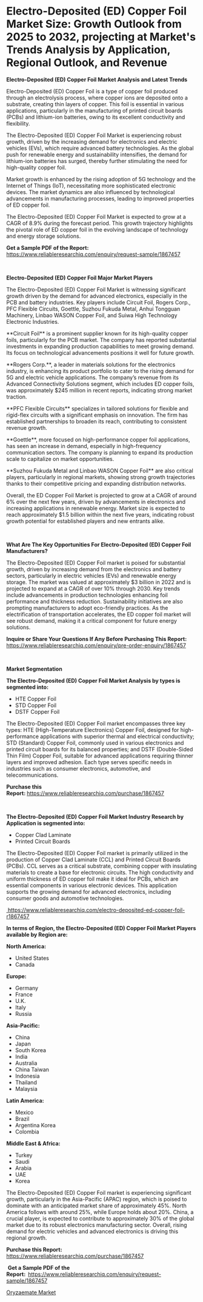 <p><h1>Electro-Deposited (ED) Copper Foil Market Size: Growth Outlook from 2025 to 2032, projecting at Market's Trends Analysis by Application, Regional Outlook, and Revenue</h1></p><p><strong>Electro-Deposited (ED) Copper Foil Market Analysis and Latest Trends</strong></p>
<p><p>Electro-Deposited (ED) Copper Foil is a type of copper foil produced through an electrolysis process, where copper ions are deposited onto a substrate, creating thin layers of copper. This foil is essential in various applications, particularly in the manufacturing of printed circuit boards (PCBs) and lithium-ion batteries, owing to its excellent conductivity and flexibility.</p><p>The Electro-Deposited (ED) Copper Foil Market is experiencing robust growth, driven by the increasing demand for electronics and electric vehicles (EVs), which require advanced battery technologies. As the global push for renewable energy and sustainability intensifies, the demand for lithium-ion batteries has surged, thereby further stimulating the need for high-quality copper foil.</p><p>Market growth is enhanced by the rising adoption of 5G technology and the Internet of Things (IoT), necessitating more sophisticated electronic devices. The market dynamics are also influenced by technological advancements in manufacturing processes, leading to improved properties of ED copper foil.</p><p>The Electro-Deposited (ED) Copper Foil Market is expected to grow at a CAGR of 8.9% during the forecast period. This growth trajectory highlights the pivotal role of ED copper foil in the evolving landscape of technology and energy storage solutions.</p></p>
<p><strong>Get a Sample PDF of the Report:&nbsp;</strong> <a href="https://www.reliableresearchiq.com/enquiry/request-sample/1867457?utm_campaign=3500&utm_medium=2&utm_source=Github&utm_content=ia&utm_term=03042025&utm_id=electro-deposited-ed-copper-foil">https://www.reliableresearchiq.com/enquiry/request-sample/1867457</a></p>
<p>&nbsp;</p>
<p><strong>Electro-Deposited (ED) Copper Foil Major Market Players</strong></p>
<p><p>The Electro-Deposited (ED) Copper Foil Market is witnessing significant growth driven by the demand for advanced electronics, especially in the PCB and battery industries. Key players include Circuit Foil, Rogers Corp., PFC Flexible Circuits, Goettle, Suzhou Fukuda Metal, Anhui Tongguan Machinery, Linbao WASON Copper Foil, and Suiwa High Technology Electronic Industries.</p><p>**Circuit Foil** is a prominent supplier known for its high-quality copper foils, particularly for the PCB market. The company has reported substantial investments in expanding production capabilities to meet growing demand. Its focus on technological advancements positions it well for future growth.</p><p>**Rogers Corp.**, a leader in materials solutions for the electronics industry, is enhancing its product portfolio to cater to the rising demand for 5G and electric vehicle applications. The company’s revenue from its Advanced Connectivity Solutions segment, which includes ED copper foils, was approximately $245 million in recent reports, indicating strong market traction.</p><p>**PFC Flexible Circuits** specializes in tailored solutions for flexible and rigid-flex circuits with a significant emphasis on innovation. The firm has established partnerships to broaden its reach, contributing to consistent revenue growth.</p><p>**Goettle**, more focused on high-performance copper foil applications, has seen an increase in demand, especially in high-frequency communication sectors. The company is planning to expand its production scale to capitalize on market opportunities.</p><p>**Suzhou Fukuda Metal and Linbao WASON Copper Foil** are also critical players, particularly in regional markets, showing strong growth trajectories thanks to their competitive pricing and expanding distribution networks.</p><p>Overall, the ED Copper Foil Market is projected to grow at a CAGR of around 6% over the next few years, driven by advancements in electronics and increasing applications in renewable energy. Market size is expected to reach approximately $1.5 billion within the next five years, indicating robust growth potential for established players and new entrants alike.</p></p>
<p>&nbsp;</p>
<p><strong>What Are The Key Opportunities For Electro-Deposited (ED) Copper Foil Manufacturers?</strong></p>
<p><p>The Electro-Deposited (ED) Copper Foil market is poised for substantial growth, driven by increasing demand from the electronics and battery sectors, particularly in electric vehicles (EVs) and renewable energy storage. The market was valued at approximately $3 billion in 2022 and is projected to expand at a CAGR of over 10% through 2030. Key trends include advancements in production technologies enhancing foil performance and thickness reduction. Sustainability initiatives are also prompting manufacturers to adopt eco-friendly practices. As the electrification of transportation accelerates, the ED copper foil market will see robust demand, making it a critical component for future energy solutions.</p></p>
<p><strong>Inquire or Share Your Questions If Any Before Purchasing This Report:</strong> <a href="https://www.reliableresearchiq.com/enquiry/pre-order-enquiry/1867457?utm_campaign=3500&utm_medium=2&utm_source=Github&utm_content=ia&utm_term=03042025&utm_id=electro-deposited-ed-copper-foil">https://www.reliableresearchiq.com/enquiry/pre-order-enquiry/1867457</a></p>
<p>&nbsp;</p>
<p><strong>Market Segmentation</strong></p>
<p><strong>The Electro-Deposited (ED) Copper Foil Market Analysis by types is segmented into:</strong></p>
<p><ul><li>HTE Copper Foil</li><li>STD Copper Foil</li><li>DSTF Copper Foil</li></ul></p>
<p><p>The Electro-Deposited (ED) Copper Foil market encompasses three key types: HTE (High-Temperature Electronics) Copper Foil, designed for high-performance applications with superior thermal and electrical conductivity; STD (Standard) Copper Foil, commonly used in various electronics and printed circuit boards for its balanced properties; and DSTF (Double-Sided Thin Film) Copper Foil, suitable for advanced applications requiring thinner layers and improved adhesion. Each type serves specific needs in industries such as consumer electronics, automotive, and telecommunications.</p></p>
<p><strong>Purchase this Report:&nbsp;</strong><a href="https://www.reliableresearchiq.com/purchase/1867457?utm_campaign=3500&utm_medium=2&utm_source=Github&utm_content=ia&utm_term=03042025&utm_id=electro-deposited-ed-copper-foil">https://www.reliableresearchiq.com/purchase/1867457</a></p>
<p>&nbsp;</p>
<p><strong>The Electro-Deposited (ED) Copper Foil Market Industry Research by Application is segmented into:</strong></p>
<p><ul><li>Copper Clad Laminate</li><li>Printed Circuit Boards</li></ul></p>
<p><p>The Electro-Deposited (ED) Copper Foil market is primarily utilized in the production of Copper Clad Laminate (CCL) and Printed Circuit Boards (PCBs). CCL serves as a critical substrate, combining copper with insulating materials to create a base for electronic circuits. The high conductivity and uniform thickness of ED copper foil make it ideal for PCBs, which are essential components in various electronic devices. This application supports the growing demand for advanced electronics, including consumer goods and automotive technologies.</p></p>
<p><a href="https://www.reliableresearchiq.com/electro-deposited-ed-copper-foil-r1867457?utm_campaign=3500&utm_medium=2&utm_source=Github&utm_content=ia&utm_term=03042025&utm_id=electro-deposited-ed-copper-foil">&nbsp;https://www.reliableresearchiq.com/electro-deposited-ed-copper-foil-r1867457</a></p>
<p><strong>In terms of Region, the Electro-Deposited (ED) Copper Foil Market Players available by Region are:</strong></p>
<p>
    <p> <strong> North America: </strong>
        <ul>
            <li>United States</li>
            <li>Canada</li>
        </ul>
        </p> 
    <p> <strong> Europe: </strong>
        <ul>
            <li>Germany</li>
            <li>France</li>
            <li>U.K.</li>
            <li>Italy</li>
            <li>Russia</li>
        </ul>
        </p> 
    <p> <strong> Asia-Pacific: </strong>
        <ul>
            <li>China</li>
            <li>Japan</li>
            <li>South Korea</li>
            <li>India</li>
            <li>Australia</li>
            <li>China Taiwan</li>
            <li>Indonesia</li>
            <li>Thailand</li>
            <li>Malaysia</li>
        </ul>
        </p> 
    <p> <strong> Latin America: </strong>
        <ul>
            <li>Mexico</li>
            <li>Brazil</li>
            <li>Argentina Korea</li>
            <li>Colombia</li>
        </ul>
        </p> 
    <p> <strong> Middle East & Africa: </strong>
        <ul>
            <li>Turkey</li>
            <li>Saudi</li>
            <li>Arabia</li>
            <li>UAE</li>
            <li>Korea</li>
        </ul>
    </p>
    </p>
<p><p>The Electro-Deposited (ED) Copper Foil market is experiencing significant growth, particularly in the Asia-Pacific (APAC) region, which is poised to dominate with an anticipated market share of approximately 45%. North America follows with around 25%, while Europe holds about 20%. China, a crucial player, is expected to contribute to approximately 30% of the global market due to its robust electronics manufacturing sector. Overall, rising demand for electric vehicles and advanced electronics is driving this regional growth.</p></p>
<p><strong>Purchase this Report: </strong><a href="https://www.reliableresearchiq.com/purchase/1867457?utm_campaign=3500&utm_medium=2&utm_source=Github&utm_content=ia&utm_term=03042025&utm_id=electro-deposited-ed-copper-foil">https://www.reliableresearchiq.com/purchase/1867457</a></p>
<p>&nbsp;<strong>Get a Sample PDF of the Report:&nbsp;&nbsp;</strong><a href="https://www.reliableresearchiq.com/enquiry/request-sample/1867457?utm_campaign=3500&utm_medium=2&utm_source=Github&utm_content=ia&utm_term=03042025&utm_id=electro-deposited-ed-copper-foil">https://www.reliableresearchiq.com/enquiry/request-sample/1867457</a></p>
<p><strong></strong></p>
<p><p><a href="https://github.com/oeungcolesh0/Market-Research-Report-List-1/blob/main/oryzaemate-market.md?utm_campaign=3500&utm_medium=2&utm_source=Github&utm_content=ia&utm_term=03042025&utm_id=electro-deposited-ed-copper-foil">Oryzaemate Market</a></p></p>
